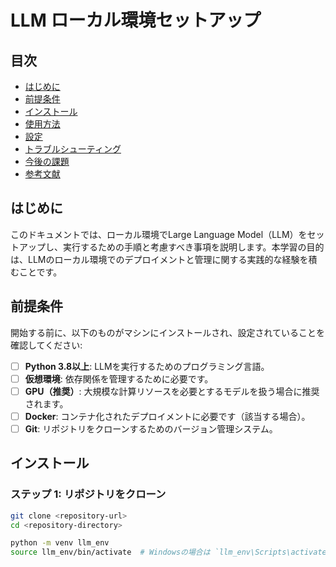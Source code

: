 # LLM ローカル環境セットアップ

## 目次
- [はじめに](#はじめに)
- [前提条件](#前提条件)
- [インストール](#インストール)
- [使用方法](#使用方法)
- [設定](#設定)
- [トラブルシューティング](#トラブルシューティング)
- [今後の課題](#今後の課題)
- [参考文献](#参考文献)

## はじめに
このドキュメントでは、ローカル環境でLarge Language Model（LLM）をセットアップし、実行するための手順と考慮すべき事項を説明します。本学習の目的は、LLMのローカル環境でのデプロイメントと管理に関する実践的な経験を積むことです。

## 前提条件
開始する前に、以下のものがマシンにインストールされ、設定されていることを確認してください:
- [ ] **Python 3.8以上**: LLMを実行するためのプログラミング言語。
- [ ] **仮想環境**: 依存関係を管理するために必要です。
- [ ] **GPU（推奨）**: 大規模な計算リソースを必要とするモデルを扱う場合に推奨されます。
- [ ] **Docker**: コンテナ化されたデプロイメントに必要です（該当する場合）。
- [ ] **Git**: リポジトリをクローンするためのバージョン管理システム。

## インストール
### ステップ 1: リポジトリをクローン
```bash
git clone <repository-url>
cd <repository-directory>

python -m venv llm_env
source llm_env/bin/activate  # Windowsの場合は `llm_env\Scripts\activate`
